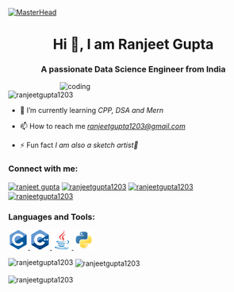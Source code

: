 
[![MasterHead](https://user-images.githubusercontent.com/74038190/241765440-80728820-e06b-4f96-9c9e-9df46f0cc0a5.gif)](https://github.com/ranjeetgupta1203)
<h1 align="center">Hi 👋, I am Ranjeet Gupta</h1>
<h3 align="center">A passionate Data Science Engineer from India</h3>
<img align="right" alt="coding"width="400" src="https://user-images.githubusercontent.com/69011963/137184767-79a13ec7-1bb3-4341-a6da-3a149c9c159a.gif"
<p align="left"> <img src="https://komarev.com/ghpvc/?username=amit-o5&label=Profile%20views&color=0e75b6&style=flat" alt="ranjeetgupta1203" /> </p>

- 🌱 I’m currently learning *CPP, DSA and Mern*

- 📫 How to reach me *ranjeetgupta1203@gmail.com*

- ⚡ Fun fact *I am also a sketch artist🎨*

<h3 align="left">Connect with me:</h3>
<p align="left">
<a href="https://linkedin.com/in/Ranjeet Gupta" target="blank"><img align="center" src="https://raw.githubusercontent.com/rahuldkjain/github-profile-readme-generator/master/src/images/icons/Social/linked-in-alt.svg" alt="ranjeet gupta" height="30" width="40" /></a>
<a href="https://fb.com/ranjeetgupta1203" target="blank"><img align="center" src="https://raw.githubusercontent.com/rahuldkjain/github-profile-readme-generator/master/src/images/icons/Social/facebook.svg" alt="ranjeetgupta1203" height="30" width="40" /></a>
<a href="https://instagram.com/ranjeetgupta1203" target="blank"><img align="center" src="https://raw.githubusercontent.com/rahuldkjain/github-profile-readme-generator/master/src/images/icons/Social/instagram.svg" alt="ranjeetgupta1203" height="30" width="40" /></a>
<a href="https://www.leetcode.com/amit-o5" target="blank"><img align="center" src="https://raw.githubusercontent.com/rahuldkjain/github-profile-readme-generator/master/src/images/icons/Social/leet-code.svg" alt="ranjeetgupta1203" height="30" width="40" /></a>
</p>

<h3 align="left">Languages and Tools:</h3>
<p align="left"> <a href="https://www.cprogramming.com/" target="_blank" rel="noreferrer"> <img src="https://raw.githubusercontent.com/devicons/devicon/master/icons/c/c-original.svg" alt="c" width="40" height="40"/> </a> <a href="https://www.w3schools.com/cpp/" target="_blank" rel="noreferrer"> <img src="https://raw.githubusercontent.com/devicons/devicon/master/icons/cplusplus/cplusplus-original.svg" alt="cplusplus" width="40" height="40"/> </a> <a href="https://www.java.com" target="_blank" rel="noreferrer"> <img src="https://raw.githubusercontent.com/devicons/devicon/master/icons/java/java-original.svg" alt="java" width="40" height="40"/> </a> <a href="https://www.python.org" target="_blank" rel="noreferrer"> <img src="https://raw.githubusercontent.com/devicons/devicon/master/icons/python/python-original.svg" alt="python" width="40" height="40"/> </a> </p>

<p><img align="left" src="https://github-readme-stats.vercel.app/api/top-langs?username=ranjeetgupta1203&show_icons=true&locale=en&layout=compact" alt="ranjeetgupta1203" /></p>

<p>&nbsp;<img align="center" src="https://github-readme-stats.vercel.app/api?username=ranjeetgupta1203&show_icons=true&locale=en" alt="ranjeetgupta1203" /></p>

<p><img align="center" src="https://github-readme-streak-stats.herokuapp.com/?user=ranjeetgupta1203&" alt="ranjeetgupta1203" /></p>
